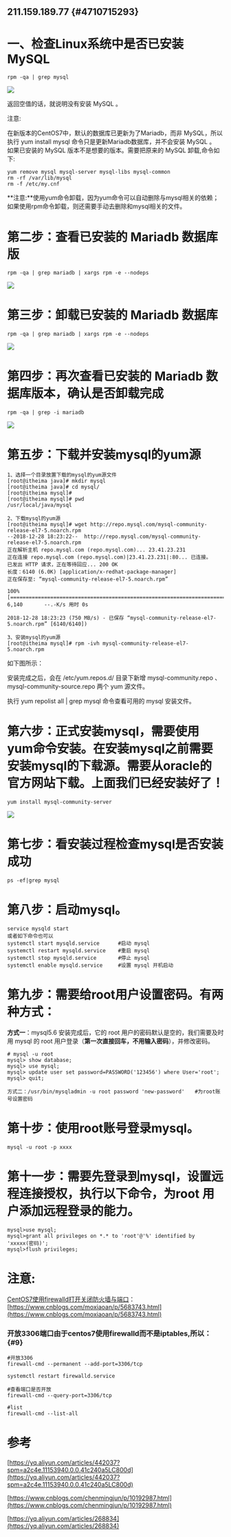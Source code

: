 ## 211.159.189.77 {#4710715293}

# 一、检查Linux系统中是否已安装 MySQL

```
rpm -qa | grep mysql
```

![](/assets/微信截图_20190712114852.png)

返回空值的话，就说明没有安装 MySQL 。

注意:

在新版本的CentOS7中，默认的数据库已更新为了Mariadb，而非 MySQL，所以执行 yum install mysql 命令只是更新Mariadb数据库，并不会安装 MySQL 。  
如果已安装的 MySQL 版本不是想要的版本。需要把原来的 MySQL 卸载,命令如下:

```
yum remove mysql mysql-server mysql-libs mysql-common
rm -rf /var/lib/mysql
rm -f /etc/my.cnf
```

**注意:**使用yum命令卸载，因为yum命令可以自动删除与mysql相关的依赖；如果使用rpm命令卸载，则还需要手动去删除和mysql相关的文件。

# 第二步：查看已安装的 Mariadb 数据库版

```
rpm -qa | grep mariadb | xargs rpm -e --nodeps
```

![](/assets/微信截图_20190712115831.png)

# 第三步：卸载已安装的 Mariadb 数据库

```
rpm -qa | grep mariadb | xargs rpm -e --nodeps
```

![](/assets/微信截图_20190712132451.png)

# 第四步：再次查看已安装的 Mariadb 数据库版本，确认是否卸载完成

```
rpm -qa | grep -i mariadb
```

![](/assets/微信截图_20190712132632.png)

# 第五步：下载并安装mysql的yum源

```
1、选择一个目录放置下载的mysql的yum源文件
[root@itheima java]# mkdir mysql
[root@itheima java]# cd mysql/
[root@itheima mysql]#
[root@itheima mysql]# pwd
/usr/local/java/mysql

2、下载mysql的yum源
[root@itheima mysql]# wget http://repo.mysql.com/mysql-community-release-el7-5.noarch.rpm
--2018-12-28 18:23:22--  http://repo.mysql.com/mysql-community-release-el7-5.noarch.rpm
正在解析主机 repo.mysql.com (repo.mysql.com)... 23.41.23.231
正在连接 repo.mysql.com (repo.mysql.com)|23.41.23.231|:80... 已连接。
已发出 HTTP 请求，正在等待回应... 200 OK
长度：6140 (6.0K) [application/x-redhat-package-manager]
正在保存至: “mysql-community-release-el7-5.noarch.rpm”

100%[=========================================================================>] 6,140       --.-K/s 用时 0s

2018-12-28 18:23:23 (750 MB/s) - 已保存 “mysql-community-release-el7-5.noarch.rpm” [6140/6140])

3、安装mysql的yum源
[root@itheima mysql]# rpm -ivh mysql-community-release-el7-5.noarch.rpm
```

如下图所示：

安装完成之后，会在 /etc/yum.repos.d/ 目录下新增 mysql-community.repo 、mysql-community-source.repo 两个 yum 源文件。

执行 yum repolist all \| grep mysql 命令查看可用的 mysql 安装文件。

# 第六步：正式安装mysql，需要使用yum命令安装。在安装mysql之前需要安装mysql的下载源。需要从oracle的官方网站下载。上面我们已经安装好了！

```
yum install mysql-community-server
```

![](/assets/微信截图_20190712133354.png)

# 第七步：看安装过程检查mysql是否安装成功

```
ps -ef|grep mysql
```

# 第八步：启动mysql。

```
service mysqld start
或者如下命令也可以
systemctl start mysqld.service      #启动 mysql
systemctl restart mysqld.service    #重启 mysql
systemctl stop mysqld.service       #停止 mysql
systemctl enable mysqld.service     #设置 mysql 开机启动
```

# 第九步：需要给root用户设置密码。有两种方式：

**方式一**：mysql5.6 安装完成后，它的 root 用户的密码默认是空的，我们需要及时用 mysql 的 root 用户登录（**第一次直接回车，不用输入密码**），并修改密码。

```
# mysql -u root
mysql> show database;
mysql> use mysql;
mysql> update user set password=PASSWORD('123456') where User='root';
mysql> quit;
```

```
方式二：/usr/bin/mysqladmin -u root password 'new-password'　　#为root账号设置密码
```

# 第十步：使用root账号登录mysql。

```
mysql -u root -p xxxx
```

# 第十一步：需要先登录到mysql，设置远程连接授权，执行以下命令，为root 用户添加远程登录的能力。

```
mysql>use mysql;
mysql>grant all privileges on *.* to 'root'@'%' identified by 'xxxxx(密码)';
mysql>flush privileges;
```

# 注意:

[CentOS7使用firewalld打开关闭防火墙与端口](https://www.cnblogs.com/moxiaoan/p/5683743.html)：[https://www.cnblogs.com/moxiaoan/p/5683743.html](https://www.cnblogs.com/moxiaoan/p/5683743.html)

### 开放3306端口由于centos7使用firewalld而不是iptables,所以： {#9}

```
#开放3306
firewall-cmd --permanent --add-port=3306/tcp 

systemctl restart firewalld.service

#查看端口是否开放
firewall-cmd --query-port=3306/tcp

#list
firewall-cmd --list-all
```

# 参考

[https://yq.aliyun.com/articles/442037?spm=a2c4e.11153940.0.0.41c240a5LC800d](https://yq.aliyun.com/articles/442037?spm=a2c4e.11153940.0.0.41c240a5LC800d)

[https://www.cnblogs.com/chenmingjun/p/10192987.html](https://www.cnblogs.com/chenmingjun/p/10192987.html)

[https://yq.aliyun.com/articles/268834](https://yq.aliyun.com/articles/268834)

